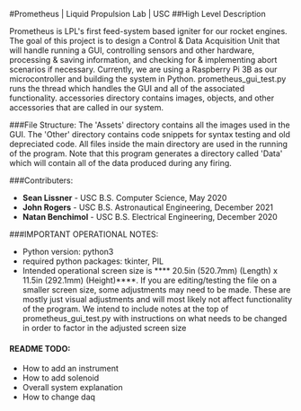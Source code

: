 #Prometheus | Liquid Propulsion Lab | USC
##High Level Description

Prometheus is LPL's first feed-system based igniter for our rocket engines. 
The goal of this project is to design a Control & Data Acquisition Unit that will handle running a GUI, controlling sensors and other hardware, processing & saving information, and checking for & implementing abort scenarios if necessary.
Currently, we are using a Raspberry Pi 3B as our microcontroller and building the system in Python.
prometheus_gui_test.py runs the thread which handles the GUI and all of the associated functionality.
accessories directory contains images, objects, and other accessories that are called in our system.
    
###File Structure:
The 'Assets' directory contains all the images used in the GUI.
The 'Other' directory contains code snippets for syntax testing and old depreciated code.
All files inside the main directory are used in the running of the program.
Note that this program generates a directory called 'Data' which will contain all of the data produced during any firing.

###Contributers:

- **Sean Lissner** - USC B.S. Computer Science, May 2020
- **John Rogers** -  USC B.S. Astronautical Engineering, December 2021
- **Natan Benchimol** -  USC B.S. Electrical Engineering, December 2020

###IMPORTANT OPERATIONAL NOTES:
  - Python version: python3
  - required python packages: tkinter, PIL
  - Intended operational screen size is **** 20.5in (520.7mm) (Length) x 11.5in (292.1mm) (Height)****. If you are editing/testing the file on a smaller screen size, some adjustments may need to be made. These are mostly just visual adjustments and will most likely not affect functionality of the program. We intend to include notes at the top of prometheus_gui_test.py with instructions on what needs to be changed in order to factor in the adjusted screen size

#### README TODO:
- How to add an instrument
- How to add solenoid
- Overall system explanation
- How to change daq
